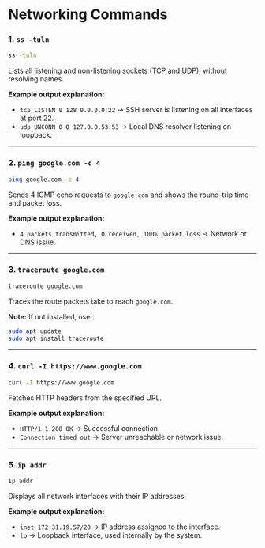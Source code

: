# Networking Commands

### 1. `ss -tuln`
```bash
ss -tuln

```

Lists all listening and non-listening sockets (TCP and UDP), without resolving names.

**Example output explanation:**

- `tcp LISTEN 0 128 0.0.0.0:22` → SSH server is listening on all interfaces at port 22.
- `udp UNCONN 0 0 127.0.0.53:53` → Local DNS resolver listening on loopback.

---

### 2. `ping google.com -c 4`

```bash
ping google.com -c 4

```

Sends 4 ICMP echo requests to `google.com` and shows the round-trip time and packet loss.

**Example output explanation:**

- `4 packets transmitted, 0 received, 100% packet loss` → Network or DNS issue.

---

### 3. `traceroute google.com`

```bash
traceroute google.com

```

Traces the route packets take to reach `google.com`.

**Note:** If not installed, use:

```bash
sudo apt update
sudo apt install traceroute

```

---

### 4. `curl -I https://www.google.com`

```bash
curl -I https://www.google.com

```

Fetches HTTP headers from the specified URL.

**Example output explanation:**

- `HTTP/1.1 200 OK` → Successful connection.
- `Connection timed out` → Server unreachable or network issue.

---

### 5. `ip addr`

```bash
ip addr

```

Displays all network interfaces with their IP addresses.

**Example output explanation:**

- `inet 172.31.19.57/20` → IP address assigned to the interface.
- `lo` → Loopback interface, used internally by the system.
